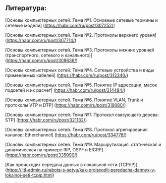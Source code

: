 ## Литература:

[Основы компьютерных сетей. Тема №1. Основные сетевые термины и сетевые модели] (https://habr.com/ru/post/307252/)

[Основы компьютерных сетей. Тема №2. Протоколы верхнего уровня] (https://habr.com/ru/post/307714/)

[Основы компьютерных сетей. Тема №3. Протоколы нижних уровней (транспортного, сетевого и канального)] (https://habr.com/ru/post/308636/)

[Основы компьютерных сетей. Тема №4. Сетевые устройства и виды применяемых кабелей] (https://habr.com/ru/post/312340/)

[Основы компьютерных сетей. Тема №5. Понятие IP адресации, масок подсетей и их расчет] (https://habr.com/ru/post/314484/)

[Основы компьютерных сетей. Тема №6. Понятие VLAN, Trunk и протоколы VTP и DTP] (https://habr.com/ru/post/319080/)

[Основы компьютерных сетей. Тема №7. Протокол связующего дерева: STP] (https://habr.com/ru/post/321132/)

[Основы компьютерных сетей. Тема №8. Протокол агрегирования каналов: Etherchannel] (https://habr.com/ru/post/334778/)

[Основы компьютерных сетей. Тема №9. Маршрутизация: статическая и динамическая на примере RIP, OSPF и EIGRP] (https://habr.com/ru/post/335090/)

[Как происходит передача данных в локальной сети (TCP/IP)] (https://litl-admin.ru/rabota-s-setyu/kak-proisxodit-peredacha-dannyx-v-lokalnoj-seti-tcpip.html)
